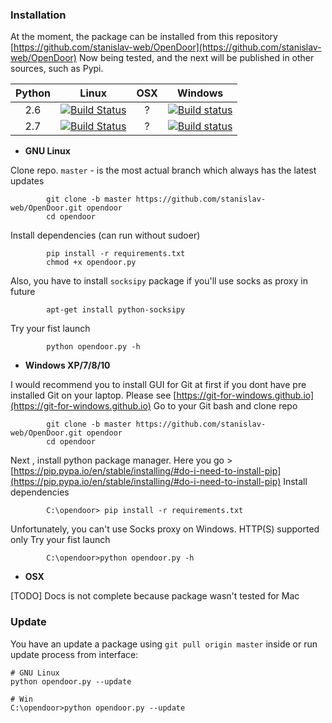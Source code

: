 ### Installation

At the moment, the package can be installed from this repository [https://github.com/stanislav-web/OpenDoor](https://github.com/stanislav-web/OpenDoor)
Now being tested, and the next will be published in other sources, such as Pypi.
   
|  Python | Linux  |  OSX | Windows  |
|:-:|:-:|:-:|:-:|
|2.6|[![Build Status](https://travis-ci.org/stanislav-web/OpenDoor.svg?branch=master)](https://travis-ci.org/stanislav-web/OpenDoor)    | ?  | [![Build status](https://ci.appveyor.com/api/projects/status/3hmrb64ofdssi4qd?svg=true)](https://ci.appveyor.com/project/stanislav-web/opendoor)|
|2.7|[![Build Status](https://travis-ci.org/stanislav-web/OpenDoor.svg?branch=master)](https://travis-ci.org/stanislav-web/OpenDoor)    | ?  | [![Build status](https://ci.appveyor.com/api/projects/status/3hmrb64ofdssi4qd?svg=true)](https://ci.appveyor.com/project/stanislav-web/opendoor)|

  
   * **GNU Linux**

Clone repo. `master` - is the most actual branch which always has the latest updates
```
        git clone -b master https://github.com/stanislav-web/OpenDoor.git opendoor
        cd opendoor
```

Install dependencies (can run without sudoer)
```
        pip install -r requirements.txt
        chmod +x opendoor.py
```

Also, you have to install `socksipy` package if you'll use socks as proxy in future
```
        apt-get install python-socksipy
```
Try your fist launch
```
        python opendoor.py -h
```

   *  **Windows XP/7/8/10**
        
I would recommend you to install GUI for Git at first if you dont have pre installed Git on your laptop.
Please see [https://git-for-windows.github.io](https://git-for-windows.github.io)
Go to your Git bash and clone repo

```
        git clone -b master https://github.com/stanislav-web/OpenDoor.git opendoor
        cd opendoor
```

Next , install python package manager. 
Here you go > [https://pip.pypa.io/en/stable/installing/#do-i-need-to-install-pip](https://pip.pypa.io/en/stable/installing/#do-i-need-to-install-pip)
Install dependencies
        
```
        C:\opendoor> pip install -r requirements.txt
```

Unfortunately, you can't use Socks proxy on Windows. HTTP(S) supported only
Try your fist launch
        
```
        C:\opendoor>python opendoor.py -h
```

   * **OSX**
        
[TODO] Docs is not complete because package wasn't tested for Mac

### Update

You have an update a package using `git pull origin master` inside or run update process from interface:
```
# GNU Linux
python opendoor.py --update
```
 
```
# Win
C:\opendoor>python opendoor.py --update
```